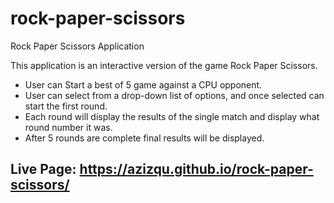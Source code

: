 # rock-paper-scissors

Rock Paper Scissors Application

This application is an interactive version of the game Rock Paper Scissors.

- User can Start a best of 5 game against a CPU opponent. 
- User can select from a drop-down list of options, and once selected can start the first round. 
- Each round will display the results of the single match and display what round number it was.
- After 5 rounds are complete final results will be displayed. 

## Live Page: https://azizqu.github.io/rock-paper-scissors/


